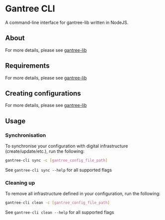 # Gantree CLI

A command-line interface for gantree-lib written in NodeJS.

## About

For more details, please see [gantree-lib](https://https://github.com/flex-dapps/gantree-lib-nodejs)

## Requirements

For more details, please see [gantree-lib](https://https://github.com/flex-dapps/gantree-lib-nodejs)

## Creating configurations

For more details, please see [gantree-lib](https://https://github.com/flex-dapps/gantree-lib-nodejs)

## Usage

### Synchronisation

To synchronise your configuration with digital infrastructure (create/update/etc.), run the following:

```bash
gantree-cli sync -c [gantree_config_file_path]
```

See `gantree-cli sync --help` for all supported flags

### Cleaning up

To remove all infrastructure defined in your configuration, run the following:

```bash
gantree-cli clean -c [gantree_config_file_path]
```

See `gantree-cli clean --help` for all supported flags
